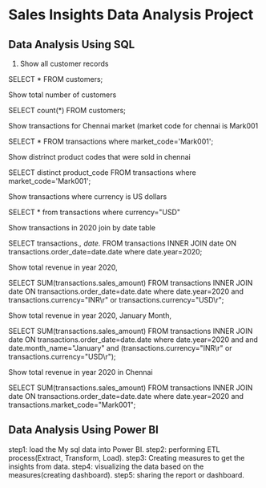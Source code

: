 # Sales Insights Data Analysis Project


## Data Analysis Using SQL
1. Show all customer records

SELECT * FROM customers;

Show total number of customers

SELECT count(*) FROM customers;

Show transactions for Chennai market (market code for chennai is Mark001

SELECT * FROM transactions where market_code='Mark001';

Show distrinct product codes that were sold in chennai

SELECT distinct product_code FROM transactions where market_code='Mark001';

Show transactions where currency is US dollars

SELECT * from transactions where currency="USD"

Show transactions in 2020 join by date table

SELECT transactions.*, date.* FROM transactions INNER JOIN date ON transactions.order_date=date.date where date.year=2020;

Show total revenue in year 2020,

SELECT SUM(transactions.sales_amount) FROM transactions INNER JOIN date ON transactions.order_date=date.date where date.year=2020 and transactions.currency="INR\r" or transactions.currency="USD\r";

Show total revenue in year 2020, January Month,

SELECT SUM(transactions.sales_amount) FROM transactions INNER JOIN date ON transactions.order_date=date.date where date.year=2020 and and date.month_name="January" and (transactions.currency="INR\r" or transactions.currency="USD\r");

Show total revenue in year 2020 in Chennai

SELECT SUM(transactions.sales_amount) FROM transactions INNER JOIN date ON transactions.order_date=date.date where date.year=2020 and transactions.market_code="Mark001";


## Data Analysis Using Power BI
step1: load the My sql data into Power BI.
step2: performing ETL process(Extract, Transform, Load).
step3: Creating measures to get the insights from data.
step4: visualizing the data based on the measures(creating dashboard).
step5: sharing the report or dashboard.

